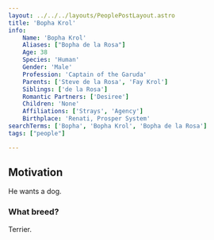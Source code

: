```yaml
---
layout: ../../../layouts/PeoplePostLayout.astro
title: 'Bopha Krol'
info: 
    Name: 'Bopha Krol'
    Aliases: ["Bopha de la Rosa"]
    Age: 38
    Species: 'Human'
    Gender: 'Male'
    Profession: 'Captain of the Garuda'
    Parents: ['Steve de la Rosa', 'Fay Krol']
    Siblings: ['de la Rosa']
    Romantic Partners: ['Desiree']
    Children: 'None'
    Affiliations: ['Strays', 'Agency']
    Birthplace: 'Renati, Prosper System'
searchTerms: ['Bopha', 'Bopha Krol', 'Bopha de la Rosa']
tags: ["people"]

---
```


## Motivation

He wants a dog.

### What breed?

Terrier.